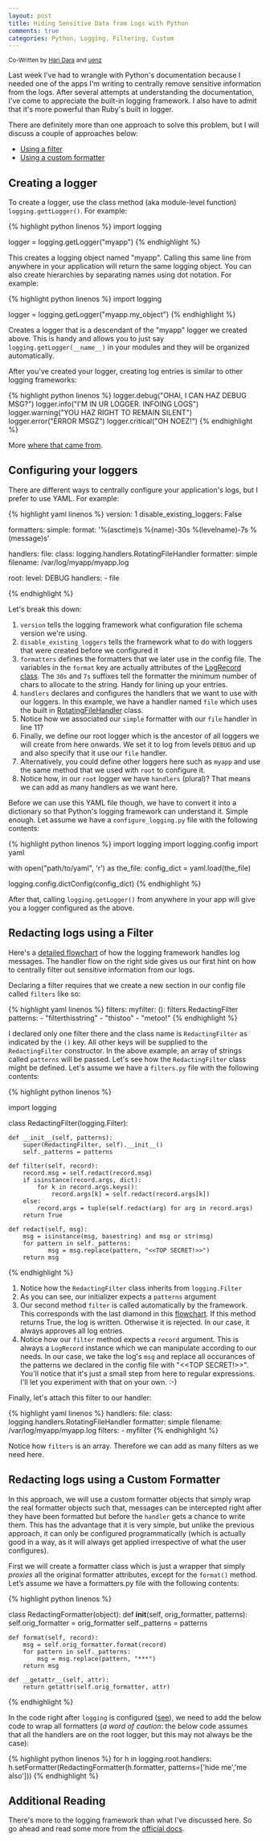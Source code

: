 ```yaml
---
layout: post
title: Hiding Sensitive Data from Logs with Python
comments: true
categories: Python, Logging, Filtering, Custom
---
```

<sup>Co-Written by [Hari Dara](https://github.com/haridsv) and [uenz](https://github.com/uenz)</sup>

Last week I've had to wrangle with Python's documentation because I needed one
of the apps I'm writing to centrally remove sensitive information from the logs. After
several attempts at understanding the documentation, I've come to appreciate
the built-in logging framework. I also have to admit that it's more powerful
than Ruby's built in logger.

There are definitely more than one approach to solve this problem, but I will discuss a couple of approaches below:
- [Using a filter](#redacting-logs-using-a-filter)
- [Using a custom formatter](#redacting-logs-using-a-custom-formatter)

## Creating a logger

To create a logger, use the class method (aka module-level function)
`logging.gettLogger()`. For example:

{% highlight python linenos %}
import logging

logger = logging.getLogger("myapp")
{% endhighlight %}

This creates a logging object named "myapp". Calling this same line from
anywhere in your application will return the same logging object. You can
also create hierarchies by separating names using dot notation. For example:

{% highlight python linenos %}
import logging

logger = logging.getLogger("myapp.my_object")
{% endhighlight %}

Creates a logger that is a descendant of the "myapp" logger we created above.
This is handy and allows you to just say `logging.getLogger(__name__)` in your
modules and they will be organized automatically.

After you've created your logger, creating log entries is similar to other
logging frameworks:

{% highlight python linenos %}
logger.debug("OHAI, I CAN HAZ DEBUG MSG?")
logger.info("I'M IN UR LOGGER. INFOING LOGS")
logger.warning("YOU HAZ RIGHT TO REMAIN SILENT")
logger.error("ERROR MSGZ")
logger.critical("OH NOEZ!")
{% endhighlight %}

More [where that came from](https://docs.python.org/2/library/logging.html).

## Configuring your loggers

There are different ways to centrally configure your application's logs, but I
prefer to use YAML. For example:

{% highlight yaml linenos %}
version: 1
disable_existing_loggers: False

formatters:
  simple:
    format: '%(asctime)s  %(name)-30s %(levelname)-7s %(message)s'

handlers:
    file:
        class: logging.handlers.RotatingFileHandler
        formatter: simple
        filename: /var/log/myapp/myapp.log

root:
    level: DEBUG
    handlers:
        - file

{% endhighlight %}

Let's break this down:

1. `version` tells the logging framework what configuration file schema version we're using.
1. `disable_existing_loggers` tells the framework what to do with loggers that were created before we configured it
1. `formatters` defines the formatters that we later use in the config file. The variables in the `format` key are actually attributes of the [LogRecord class](https://docs.python.org/2/library/logging.html#logrecord-attributes). The `30s` and `7s` suffixes tell the formatter the minimum number of chars to allocate to the string. Handy for lining up your entries.
1. `handlers` declares and configures the handlers that we want to use with our loggers. In this example, we have a handler named `file` which uses the built in [RotatingFileHandler](https://docs.python.org/2/library/logging.handlers.html#rotatingfilehandler) class.
1. Notice how we associated our `simple` formatter with our `file` handler in line 11?
1. Finally, we define our root logger which is the ancestor of all loggers we will create from here onwards. We set it to log from levels `DEBUG` and up and also specify that it use our `file` handler.
1. Alternatively, you could define other loggers here such as `myapp` and use the same method that we used with `root` to configure it.
1. Notice how, in our `root` logger we have `handlers` (plural)? That means we can add as many handlers as we want here.

Before we can use this YAML file though, we have to convert it into a dictionary
so that Python's logging framework can understand it. Simple enough. Let assume we
have a `configure_logging.py` file with the following contents:

{% highlight python linenos %}
import logging
import logging.config
import yaml

with open("path/to/yaml", 'r') as the_file:
    config_dict = yaml.load(the_file)

logging.config.dictConfig(config_dict)
{% endhighlight %}

After that, calling `logging.getLogger()` from anywhere in your app will give you
a logger configured as the above.

## Redacting logs using a Filter

Here's a [detailed flowchart](https://docs.python.org/2/howto/logging.html#logging-flow)
of how the logging framework handles log messages. The handler flow on the right side
gives us our first hint on how to centrally filter out sensitive information
from our logs.

Declaring a filter requires that we create a new section in our config file called
`filters` like so:

{% highlight yaml linenos %}
filters:
    myfilter:
        (): filters.RedactingFilter
        patterns:
            - "filterthisstring"
            - "thistoo"
            - "metoo!"
{% endhighlight %}

I declared only one filter there and the class name is `RedactingFilter` as indicated
by the `()` key. All other keys will be supplied to the `RedactingFilter` constructor. In
the above example, an array of strings called `patterns` will be passed. Let's
see how the `RedactingFilter` class might be defined. Let's assume we have a `filters.py`
file with the following contents:

{% highlight python linenos %}

import logging


class RedactingFilter(logging.Filter):

    def __init__(self, patterns):
        super(RedactingFilter, self).__init__()
        self._patterns = patterns

    def filter(self, record):
        record.msg = self.redact(record.msg)
        if isinstance(record.args, dict):
            for k in record.args.keys():
                record.args[k] = self.redact(record.args[k])
        else:
            record.args = tuple(self.redact(arg) for arg in record.args)
        return True

    def redact(self, msg):
        msg = isinstance(msg, basestring) and msg or str(msg)
        for pattern in self._patterns:
               msg = msg.replace(pattern, "<<TOP SECRET!>>")
        return msg

{% endhighlight %}

1. Notice how the `RedactingFilter` class inherits from `logging.Filter`
1. As you can see, our initializer expects a `patterns` argument
1. Our second method `filter` is called automatically by the framework. This corresponds with the last diamond in this [flowchart](https://docs.python.org/2/howto/logging.html#logging-flow). If this method returns True, the log is written. Otherwise it is rejected. In our case, it always approves all log entries.
1. Notice how our `filter` method expects a `record` argument. This is always a `LogRecord` instance which we can manipulate according to our needs. In our case, we take the log's `msg` and replace all occurances of the patterns we declared in the config file with "<<TOP SECRET!>>". You'll notice that it's just a small step from here to regular expressions. I'll let you experiment with that on your own. :-)

Finally, let's attach this filter to our handler:

{% highlight yaml linenos %}
handlers:
    file:
        class: logging.handlers.RotatingFileHandler
        formatter: simple
        filename: /var/log/myapp/myapp.log
        filters:
            - myfilter
{% endhighlight %}

Notice how `filters` is an array. Therefore we can add as many filters as we need here.

## Redacting logs using a Custom Formatter

In this approach, we will use a custom formatter objects that simply wrap the real formatter objects such that, messages can be intercepted right after they have been formatted but before the `handler` gets a chance to write them. This has the advantage that it is very simple, but unlike the previous approach, it can only be configured programmatically (which is actually good in a way, as it will always get applied irrespective of what the user configures).

First we will create a formatter class which is just a wrapper that simply *proxies* all the original formatter attributes, except for the `format()` method.  Let’s assume we have a formatters.py file with the following contents:

{% highlight python linenos %}

class RedactingFormatter(object):
    def __init__(self, orig_formatter, patterns):
        self.orig_formatter = orig_formatter
        self._patterns = patterns

    def format(self, record):
        msg = self.orig_formatter.format(record)
        for pattern in self._patterns:
            msg = msg.replace(pattern, "***")
        return msg

    def __getattr__(self, attr):
        return getattr(self.orig_formatter, attr)

{% endhighlight %}

In the code right after `logging` is configured ([see](#configuring-your-loggers)), we need to add the below code to wrap all formatters (*a word of caution*: the below code assumes that all the handlers are on the root logger, but this may not always be the case):

{% highlight python linenos %}
for h in logging.root.handlers:
    h.setFormatter(RedactingFormatter(h.formatter, patterns=['hide me','me also']))
{% endhighlight %}


## Additional Reading

There's more to the logging framework than what I've discussed here. So go ahead and read
some more from the [official docs](https://docs.python.org/2/library/logging.html).
